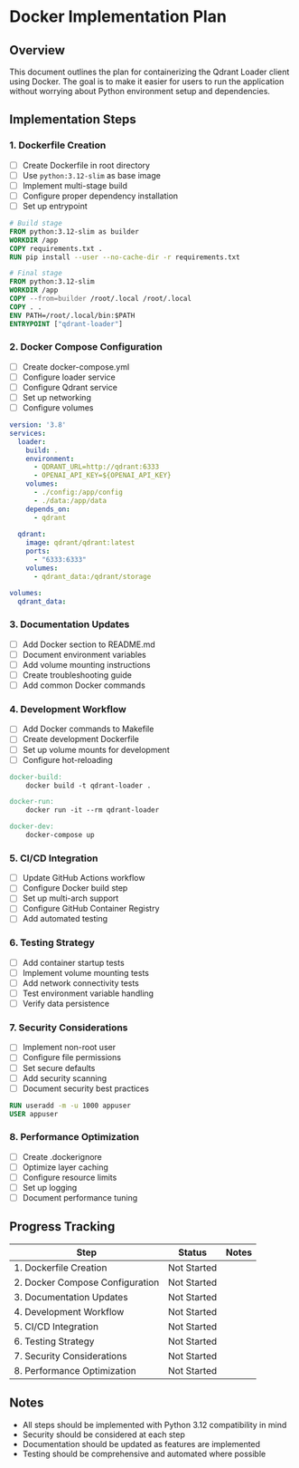 # Docker Implementation Plan

## Overview

This document outlines the plan for containerizing the Qdrant Loader client using Docker. The goal is to make it easier for users to run the application without worrying about Python environment setup and dependencies.

## Implementation Steps

### 1. Dockerfile Creation

- [ ] Create Dockerfile in root directory
- [ ] Use `python:3.12-slim` as base image
- [ ] Implement multi-stage build
- [ ] Configure proper dependency installation
- [ ] Set up entrypoint

```dockerfile
# Build stage
FROM python:3.12-slim as builder
WORKDIR /app
COPY requirements.txt .
RUN pip install --user --no-cache-dir -r requirements.txt

# Final stage
FROM python:3.12-slim
WORKDIR /app
COPY --from=builder /root/.local /root/.local
COPY . .
ENV PATH=/root/.local/bin:$PATH
ENTRYPOINT ["qdrant-loader"]
```

### 2. Docker Compose Configuration

- [ ] Create docker-compose.yml
- [ ] Configure loader service
- [ ] Configure Qdrant service
- [ ] Set up networking
- [ ] Configure volumes

```yaml
version: '3.8'
services:
  loader:
    build: .
    environment:
      - QDRANT_URL=http://qdrant:6333
      - OPENAI_API_KEY=${OPENAI_API_KEY}
    volumes:
      - ./config:/app/config
      - ./data:/app/data
    depends_on:
      - qdrant
  
  qdrant:
    image: qdrant/qdrant:latest
    ports:
      - "6333:6333"
    volumes:
      - qdrant_data:/qdrant/storage

volumes:
  qdrant_data:
```

### 3. Documentation Updates

- [ ] Add Docker section to README.md
- [ ] Document environment variables
- [ ] Add volume mounting instructions
- [ ] Create troubleshooting guide
- [ ] Add common Docker commands

### 4. Development Workflow

- [ ] Add Docker commands to Makefile
- [ ] Create development Dockerfile
- [ ] Set up volume mounts for development
- [ ] Configure hot-reloading

```makefile
docker-build:
    docker build -t qdrant-loader .

docker-run:
    docker run -it --rm qdrant-loader

docker-dev:
    docker-compose up
```

### 5. CI/CD Integration

- [ ] Update GitHub Actions workflow
- [ ] Configure Docker build step
- [ ] Set up multi-arch support
- [ ] Configure GitHub Container Registry
- [ ] Add automated testing

### 6. Testing Strategy

- [ ] Add container startup tests
- [ ] Implement volume mounting tests
- [ ] Add network connectivity tests
- [ ] Test environment variable handling
- [ ] Verify data persistence

### 7. Security Considerations

- [ ] Implement non-root user
- [ ] Configure file permissions
- [ ] Set secure defaults
- [ ] Add security scanning
- [ ] Document security best practices

```dockerfile
RUN useradd -m -u 1000 appuser
USER appuser
```

### 8. Performance Optimization
- [ ] Create .dockerignore
- [ ] Optimize layer caching
- [ ] Configure resource limits
- [ ] Set up logging
- [ ] Document performance tuning

## Progress Tracking

| Step | Status | Notes |
|------|--------|-------|
| 1. Dockerfile Creation | Not Started | |
| 2. Docker Compose Configuration | Not Started | |
| 3. Documentation Updates | Not Started | |
| 4. Development Workflow | Not Started | |
| 5. CI/CD Integration | Not Started | |
| 6. Testing Strategy | Not Started | |
| 7. Security Considerations | Not Started | |
| 8. Performance Optimization | Not Started | |

## Notes

- All steps should be implemented with Python 3.12 compatibility in mind
- Security should be considered at each step
- Documentation should be updated as features are implemented
- Testing should be comprehensive and automated where possible 